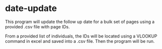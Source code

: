 # date-update

This program will update the follow up date for a bulk set of pages using a provided .csv file with page IDs.

From a provided list of individuals, the IDs will be located using a VLOOKUP command in excel and saved into a .csv file. Then the program will be run.

